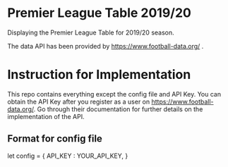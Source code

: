 # Premier League Table 2019/20

Displaying the Premier League Table for 2019/20 season. 

The data API has been provided by https://www.football-data.org/ . 


# Instruction for Implementation

This repo contains everything except the config file and API Key. You can obtain the API Key after you register as a user on
https://www.football-data.org/. Go through their documentation for further details on the implementation of the API.

## Format for config file

let config = {
    API_KEY : YOUR_API_KEY,
}
  
